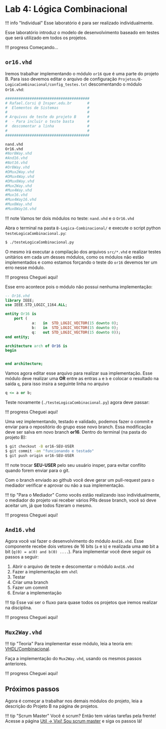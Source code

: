 # Lab 4: Lógica Combinacional

!!! info "Individual"
    Esse laboratório é para ser realizado individualmente.

Esse laboratório introduz o modelo de desenvolvimento baseado em testes que será utilizado em todos os projetos.

!!! progress
    Começando...

## `or16.vhd`

Iremos trabalhar implementando o módulo `or16` que é uma parte do projeto B. Para isso devemos editar o arquivo de configuração `Projetos/B-LogicaCombinacional/config_testes.txt` descomentando o módulo `Or16.vhd`:

```python
######################################
# Rafael.Corsi @ Insper.edu.br       #
#  Elementos de Sistemas             # 
#                                    # 
# Arquivos de teste do projeto B     #
#  - Para incluir o teste basta      #
#  descomentar a linha               #
#                                    #
######################################

nand.vhd
Or16.vhd          
#Nor8Way.vhd
#And16.vhd
#Not16.vhd
#Or8Way.vhd
#DMux2Way.vhd
#DMux4Way.vhd
#DMux8Way.vhd
#Mux2Way.vhd
#Mux4Way.vhd
#Mux16.vhd
#Mux4Way16.vhd
#Mux8Way.vhd
#Mux8Way16.vhd
```

!!! note 
    Vamos ter dois módulos no teste: `nand.vhd` e o `Or16.vhd`
    
Abra o terminal na pasta `B-Logica-Combinacional/` e execute o script python `testeLogicaCombinacional.py`:

```bash
$ ./testeLogicaCombinacional.py
```

O mesmo irá executar a compilação dos arquivos `src/*.vhd` e realizar testes unitários em cada um desses módulos, como os módulos não estão implementados e como estamos forçando o teste do `or16` devemos ter um erro nesse módulo.

<script id="asciicast-hScw7GXpCGnSPw4ocDzwbt23m" src="https://asciinema.org/a/hScw7GXpCGnSPw4ocDzwbt23m.js" async></script>


!!! progress
    Cheguei aqui!


Esse erro acontece pois o módulo não possui nenhuma implementação:

``` vhdl
-- Or16.vhd
library IEEE;
use IEEE.STD_LOGIC_1164.ALL;

entity Or16 is
	port ( 
			a:   in  STD_LOGIC_VECTOR(15 downto 0);
			b:   in  STD_LOGIC_VECTOR(15 downto 0);
			q:   out STD_LOGIC_VECTOR(15 downto 0));
end entity;

architecture arch of Or16 is
begin


end architecture;
```

Vamos agora editar esse arquivo para realizar sua implementação. Esse módulo deve realizar uma **OR** entre as entras `a` e `b` e colocar o resultado na saída `q`, para isso insira a seguinte linha no arquivo 

``` vhdl
q <= a or b;
```

Teste novamente (`./testeLogicaCombinacional.py`) agora deve passar:

<script id="asciicast-5CQCUV0yvDobOdOPZQgwaGMHI" src="https://asciinema.org/a/5CQCUV0yvDobOdOPZQgwaGMHI.js" async></script>

!!! progress
    Cheguei aqui!

Uma vez implementando, testado e validado, podemos fazer o commit e enviar para
o repositório do grupo esse novo branch. Essa modificação deve ser salva em novo branch **or16**. Dentro do terminal (na pasta do projeto B):

``` bash
$ git checkout -B or16-SEU-USER
$ git commit -am "funcionando e testado"
$ git push origin or16-SEU-USER
```

!!! note
    trocar **SEU-USER** pelo seu usuário insper, para evitar conflito quando
    forem enviar para o git.

Com o branch enviado ao github você deve gerar um pull-request para o mediador verificar e aprovar ou não a sua implementação.
 
!!! tip "Para o Mediador"
    Como vocês estão realizando isso individualmente, o mediador do projeto vai
    receber vários PRs desse branch, você só deve aceitar um, já que todos fizeram
    o mesmo.

!!! progress
    Cheguei aqui!

## `And16.vhd`

Agora você vai fazer o desenvolvimento do módulo `And16.vhd`. Esse componente recebe dois vetores
de 16 bits (`a` e `b`) e realizada uma `AND` bit a bit (`q(0) = a(0) and b(0) ....`). Para implementar você deve seguir os passos a seguir:

1. Abrir o arquivo de teste e descomentar o módulo `And16.vhd`
1. Fazer a implementação em `vhdl`
1. Testar
1. Criar uma branch
1. Fazer um commit
1. Enviar a implementação

!!! tip
    Esse vai ser o fluxo para quase todos os projetos que iremos realizar na disciplina.

!!! progress
    Cheguei aqui!

## `Mux2Way.vhd`

!!! tip "Teoria"
    Para implementar esse módulo, leia a teoria em: [VHDL/Combinacional](/Z01.1/VHDL-Combinacional).

Faça a implementação do `Mux2Way.vhd`, usando os mesmos passos anteriores. 

!!! progress
    Cheguei aqui!

## Próximos passos

Agora é começar a trabalhar nos demais módulos do projeto, leia a descrição do Projeto B na página de projetos.

!!! tip "Scrum Master"
    Você é scrum? Então tem várias tarefas pela frente! Acesse a página [Util -> Vixi! Sou scrum master](/Z01.1/Util-vixi-sou-scrum/) e siga os passos lá!
